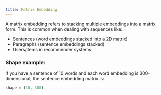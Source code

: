```yaml
---
title: Matrix Embedding
---
```

A matrix embedding refers to stacking multiple embeddings into a matrix form. This is common when dealing with sequences like:
- Sentences (word embeddings stacked into a 2D matrix)
- Paragraphs (sentence embeddings stacked)
- Users/items in recommender systems

### Shape example:
If you have a sentence of 10 words and each word embedding is 300-dimensional, the sentence embedding matrix is:
```python
shape = (10, 300)
```
